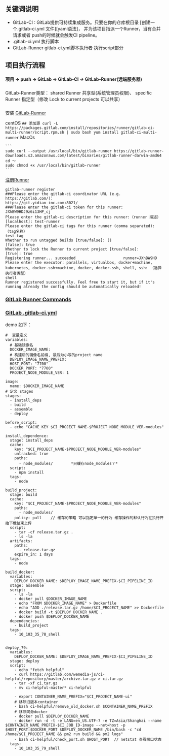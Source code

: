 ## 关键词说明 ##
* GitLab-CI : GitLab提供可持续集成服务。只要在你的仓库根目录 [创建一个.gitlab-ci.yml 文件][yaml语法]， 并为该项目指派一个Runner，当有合并请求或者 push的时候就会触发CI pipeline。
* .gitlab-ci.yml 执行脚本
* GitLab-Runner gitlab-ci.yml脚本执行者  执行script部分

## 项目执行流程 ##

#### 项目 -> push -> GitLab -> GitLab-CI -> GitLab-Runner(远端服务器)

###
  GitLab-Runner类型： shared Runner 共享型(系统管理员权限)、 specific Runner 指定型（修改 Lock to current projects 可以共享）

###
  安装 [GitLab-Runner](https://docs.gitlab.com/runner/install/)

  centOS
    ```
    ## 添加源
    curl -L https://packages.gitlab.com/install/repositories/runner/gitlab-ci-multi-runner/script.rpm.sh | sudo bash
    yum install gitlab-ci-multi-runner
    ```
  MacOs

    ```
    sudo curl --output /usr/local/bin/gitlab-runner https://gitlab-runner-downloads.s3.amazonaws.com/latest/binaries/gitlab-runner-darwin-amd64
    cd ～
    sudo chmod +x /usr/local/bin/gitlab-runner
    ```


  [注册Runner](https://docs.gitlab.com/runner/register/index.html)
  ```
  gitlab-runner register
  ###Please enter the gitlab-ci coordinator URL (e.g. https://gitlab.com/):
  https://git.yidian-inc.com:8021/
  ###Please enter the gitlab-ci token for this runner:
  JXhBW9HDJ9z6i13HP_cj
  Please enter the gitlab-ci description for this runner:（runner 描述）
  [localhost]: test-runner
  Please enter the gitlab-ci tags for this runner (comma separated): （tag名称）
  test-tag
  Whether to run untagged builds [true/false]: ()
  [false]: true
  Whether to lock the Runner to current project [true/false]:
  [true]: true
  Registering runner... succeeded                     runner=JXhBW9HD
  Please enter the executor: parallels, virtualbox, docker+machine, kubernetes, docker-ssh+machine, docker, docker-ssh, shell, ssh: （选择执行者类型）
  shell
  Runner registered successfully. Feel free to start it, but if it's running already the config should be automatically reloaded!
  ```

  ### [GitLab Runner Commands](https://docs.gitlab.com/runner/commands/README.html)


  ### [GitLab .gitlab-ci.yml](https://docs.gitlab.com/ce/ci/yaml/README.html)
  demo 如下：
  ```
  #  变量定义
  variables:
    # 基础镜像名
    DOCKER_IMAGE_NAME:
    # 构建后的镜像名前缀, 最后为小写的project name
    DEPLOY_IMAGE_NAME_PREFIX:
    HOST_PORT: "7700"
    DOCKER_PORT: "7700"
    PROJECT_NODE_MODULE_VER: 1

  image:
    name: $DOCKER_IMAGE_NAME
  # 定义 stages
  stages:
    - install_deps
    - build
    - assemble
    - deploy

  before_script:
    - echo "CACHE_KEY $CI_PROJECT_NAME-$PROJECT_NODE_MODULE_VER-modules"

  install_dependence:
    stage: install_deps
    cache:
      key: "$CI_PROJECT_NAME-$PROJECT_NODE_MODULE_VER-modules"
      untracked: true
      paths:
        - node_modules/        *只缓存node_modules？*
    script:
      - npm install
    tags:
      - node

  build_project:
    stage: build
    cache:
      key: "$CI_PROJECT_NAME-$PROJECT_NODE_MODULE_VER-modules"
      paths:
        - node_modules/
      policy: pull    // 缓存的策略 可以指定单一的行为 缓存操作的默认行为在执行开始下载结束上传
    script:
      - tar -cf release.tar.gz .
      - ls -la
    artifacts:
      paths:
        - release.tar.gz
      expire_in: 1 days
    tags:
      - node

  build_docker:
    variables:
      DEPLOY_DOCKER_NAME: $DEPLOY_IMAGE_NAME_PREFIX-$CI_PIPELINE_ID
    stage: assemble
    script:
      - ls -la
      - docker pull $DOCKER_IMAGE_NAME
      - echo "FROM $DOCKER_IMAGE_NAME" > Dockerfile
      - echo "ADD ./release.tar.gz /home/$CI_PROJECT_NAME" >> Dockerfile
      - docker build -t $DEPLOY_DOCKER_NAME .
      - docker push $DEPLOY_DOCKER_NAME
    dependencies:
      - build_project
    tags:
      - 10_103_35_78_shell


  deploy_79:
    variables:
      DEPLOY_DOCKER_NAME: $DEPLOY_IMAGE_NAME_PREFIX-$CI_PIPELINE_ID
    stage: deploy
    script:
      - echo "fetch helpful"
      - curl https://gitlab.com/wemedia-js/ci-helpful/repository/master/archive.tar.gz > ci.tar.gz
      - tar -xf ci.tar.gz
      - mv ci-helpful-master* ci-helpful

      - export CONTAINER_NAME_PREFIX="$CI_PROJECT_NAME-ui"
      # 移除旧版本container
      - bash ci-helpful/remove_old_docker.sh $CONTAINER_NAME_PREFIX
      # 移除同源docker
      - docker pull $DEPLOY_DOCKER_NAME
      - docker run -d -t -e LANG=en_US.UTF-7 -e TZ=Asia/Shanghai --name $CONTAINER_NAME_PREFIX-$CI_JOB_ID-image --net=host -p $HOST_PORT:$DOCKER_PORT $DEPLOY_DOCKER_NAME /bin/bash -c "cd /home/$CI_PROJECT_NAME && pm2 run build && pm2 logs"
      - bash ci-helpful/check_port.sh $HOST_PORT  // netstat 查看端口状态
    tags:
      - 10_103_35_79_shell
   ```
